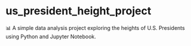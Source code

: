 # us_president_height_project
📊 A simple data analysis project exploring the heights of U.S. Presidents using Python and Jupyter Notebook.
